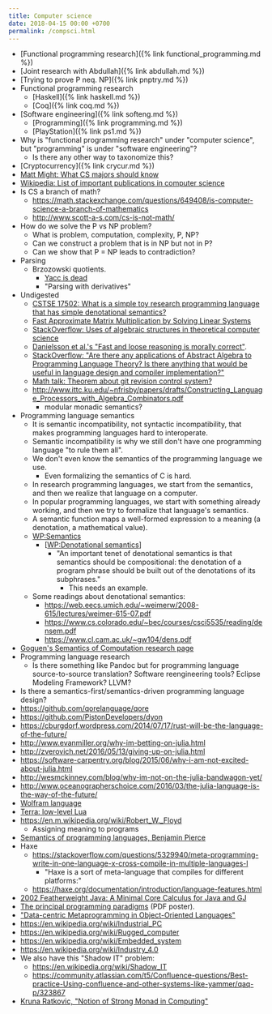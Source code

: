 ```yaml
---
title: Computer science
date: 2018-04-15 00:00 +0700
permalink: /compsci.html
---
```


- [Functional programming research]({% link functional_programming.md %})
- [Joint research with Abdullah]({% link abdullah.md %})
- [Trying to prove P neq. NP]({% link pnptry.md %})
- Functional programming research
    - [Haskell]({% link haskell.md %})
    - [Coq]({% link coq.md %})
- [Software engineering]({% link softeng.md %})
    - [Programming]({% link programming.md %})
    - [PlayStation]({% link ps1.md %})
- Why is "functional programming research" under "computer science", but "programming" is under "software engineering"?
    - Is there any other way to taxonomize this?
- [Cryptocurrency]({% link crycur.md %})
- [Matt Might: What CS majors should know](http://matt.might.net/articles/what-cs-majors-should-know/)
- [Wikipedia: List of important publications in computer science](https://en.m.wikipedia.org/wiki/List_of_important_publications_in_computer_science)
- Is CS a branch of math?
    - https://math.stackexchange.com/questions/649408/is-computer-science-a-branch-of-mathematics
    - http://www.scott-a-s.com/cs-is-not-math/
- How do we solve the P vs NP problem?
    - What is problem, computation, complexity, P, NP?
    - Can we construct a problem that is in NP but not in P?
    - Can we show that P = NP leads to contradiction?
- Parsing
    - Brzozowski quotients.
        - [Yacc is dead](https://arxiv.org/abs/1010.5023)
        - "Parsing with derivatives"
- Undigested
    - [CSTSE 17502: What is a simple toy research programming language that has simple denotational semantics?](https://cstheory.stackexchange.com/questions/17502/a-simple-programming-language)
    - [Fast Approximate Matrix Multiplication by Solving Linear Systems](https://arxiv.org/abs/1408.4230)
    - [StackOverflow: Uses of algebraic structures in theoretical computer science](https://cstheory.stackexchange.com/questions/10916/uses-of-algebraic-structures-in-theoretical-computer-science)
    - [Danielsson et al.'s "Fast and loose reasoning is morally correct"](http://www.cse.chalmers.se/~nad/publications/danielsson-et-al-popl2006.html).
    - [StackOverflow: "Are there any applications of Abstract Algebra to Programming Language Theory? Is there anything that would be useful in language design and compiler implementation?"](https://cstheory.stackexchange.com/questions/12354/programming-language-theory-and-abstract-algebra)
    - [Math talk: Theorem about git revision control system?](https://cstheory.stackexchange.com/questions/32374/math-talk-theorem-about-git-revision-control-system)
    - http://www.ittc.ku.edu/~nfrisby/papers/drafts/Constructing_Language_Processors_with_Algebra_Combinators.pdf
        - modular monadic semantics?
- Programming language semantics
    - It is semantic incompatibility, not syntactic incompatibility,
    that makes programming languages hard to interoperate.
    - Semantic incompatibility is why we still don't have one programming language "to rule them all".
    - We don't even know the semantics of the programming language we use.
        - Even formalizing the semantics of C is hard.
    - In research programming languages, we start from the semantics, and then we realize that language on a computer.
    - In popular programming languages, we start with something already working, and then we try to formalize that language's semantics.
    - A semantic function maps a well-formed expression to a meaning (a denotation, a mathematical value).
    - [WP:Semantics](https://en.wikipedia.org/wiki/Semantics_(computer_science))
        - [[WP:Denotational semantics](https://en.wikipedia.org/wiki/Denotational_semantics)]
            - "An important tenet of denotational semantics is that semantics should be compositional:
            the denotation of a program phrase should be built out of the denotations of its subphrases."
                - This needs an example.
    - Some readings about denotational semantics:
        - https://web.eecs.umich.edu/~weimerw/2008-615/lectures/weimer-615-07.pdf
        - https://www.cs.colorado.edu/~bec/courses/csci5535/reading/densem.pdf
        - https://www.cl.cam.ac.uk/~gw104/dens.pdf
- [Goguen's Semantics of Computation research page](http://cseweb.ucsd.edu/~goguen/projs/sem.html)
- Programming language research
    - Is there something like Pandoc but for programming language source-to-source translation?
    Software reengineering tools?
    Eclipse Modeling Framework?
    LLVM?
- Is there a semantics-first/semantics-driven programming language design?
- https://github.com/qorelanguage/qore
- https://github.com/PistonDevelopers/dyon
- https://cburgdorf.wordpress.com/2014/07/17/rust-will-be-the-language-of-the-future/
- http://www.evanmiller.org/why-im-betting-on-julia.html
- http://zverovich.net/2016/05/13/giving-up-on-julia.html
- https://software-carpentry.org/blog/2015/06/why-i-am-not-excited-about-julia.html
- http://wesmckinney.com/blog/why-im-not-on-the-julia-bandwagon-yet/
- http://www.oceanographerschoice.com/2016/03/the-julia-language-is-the-way-of-the-future/
- [Wolfram language](https://www.wolfram.com/language/)
- [Terra: low-level Lua](http://terralang.org/)
- https://en.m.wikipedia.org/wiki/Robert_W._Floyd
    - Assigning meaning to programs
- [Semantics of programming languages, Benjamin Pierce](http://www.allisons.org/ll/Semantics/)
- Haxe
    - https://stackoverflow.com/questions/5329940/meta-programming-write-in-one-language-x-cross-compile-in-multiple-languages-l
        - "Haxe is a sort of meta-language that compiles for different platforms:"
    - https://haxe.org/documentation/introduction/language-features.html
- [2002 Featherweight Java: A Minimal Core Calculus for Java and GJ](https://www.cis.upenn.edu/~bcpierce/papers/fj-toplas.pdf)
- [The principal programming paradigms](https://www.info.ucl.ac.be/~pvr/paradigmsDIAGRAMeng108.pdf)
(PDF poster).
- ["Data-centric Metaprogramming in Object-Oriented Languages"](https://2015.ecoop.org/event/icooolps-2015-papers-co-developing-libraries-and-their-optimizations)
- https://en.wikipedia.org/wiki/Industrial_PC
- https://en.wikipedia.org/wiki/Rugged_computer
- https://en.wikipedia.org/wiki/Embedded_system
- https://en.wikipedia.org/wiki/Industry_4.0
- We also have this "Shadow IT" problem:
    - https://en.wikipedia.org/wiki/Shadow_IT
    - https://community.atlassian.com/t5/Confluence-questions/Best-practice-Using-confluence-and-other-systems-like-yammer/qaq-p/323867
- [Kruna Ratkovic, "Notion of Strong Monad in Computing"](https://www.researchgate.net/profile/Kruna_Ratkovic/publication/323426688_Notion_of_Strong_Monad_in_Computing/links/5a958819a6fdccecff090883/Notion-of-Strong-Monad-in-Computing.pdf)
